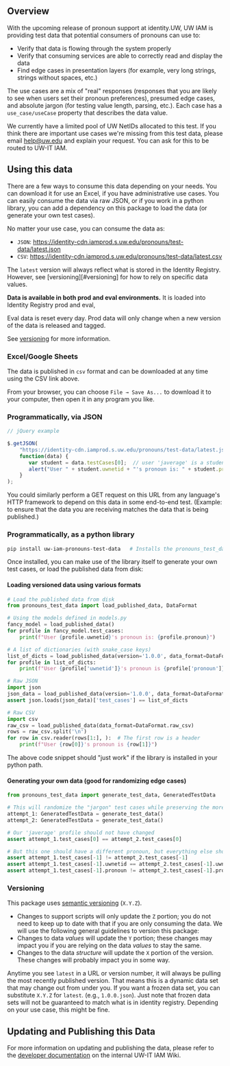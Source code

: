 ## Overview

With the upcoming release of pronoun support at identity.UW, UW IAM is providing
test data that potential consumers of pronouns can use to:

- Verify that data is flowing through the system properly
- Verify that consuming services are able to correctly read and display the data
- Find edge cases in presentation layers (for example, very long strings, strings 
  without spaces, etc.)
  
The use cases are a mix of "real" responses (responses that you are likely to see 
when users set their pronoun preferences), presumed edge cases, and absolute jargon 
(for testing value length, parsing, etc.). Each case has a `use_case/useCase` 
property that describes the data value.

We currently have a limited pool of UW NetIDs allocated to this test. If you think 
there are important use cases we're missing from this test data, please email 
[help@uw.edu](mailto:help@uw.edu?subject=UW-IT+IAM+Pronouns+Test+Data+Request) and 
explain your request. You can ask for this to be routed to UW-IT IAM.

## Using this data

There are a few ways to consume this data depending on your needs. You can download 
it for use an Excel, if you have administrative use cases. You can easily consume the 
data via raw JSON, or if you work in a python library, you can add a dependency on 
this package to load the data (or generate your own test cases).

No matter your use case, you can consume the data as:

- `JSON`: https://identity-cdn.iamprod.s.uw.edu/pronouns/test-data/latest.json
- `CSV`: https://identity-cdn.iamprod.s.uw.edu/pronouns/test-data/latest.csv

The `latest` version will always reflect what is stored in the Identity Registry.
However, see [versioning][#versioning] for how to rely on specific data values.


**Data is available in both prod and eval environments.** It is loaded into Identity 
Registry prod and eval, 

Eval data is reset every day. 
Prod data will only change when a new version of the data is released and tagged. 

See [versioning](#versioning) for more information.

### Excel/Google Sheets

The data is published in `csv` format and can be downloaded at any time using the 
CSV link above.

From your browser, you can choose `File → Save As...` to download it to your 
computer, then open it in any program you like. 

### Programmatically, via JSON


```javascript
// jQuery example

$.getJSON(
    "https://identity-cdn.iamprod.s.uw.edu/pronouns/test-data/latest.json",
    function(data) {
       var student = data.testCases[0];  // user 'javerage' is a student profile.
       alert("User " + student.uwnetid + "'s pronoun is: " + student.pronoun); 
    } 
);
```

You could similarly perform a GET request on this URL from any language's HTTP 
framework to depend on this data in some end-to-end test. (Example: to ensure that 
the data you are receiving matches the data that is being published.)

### Programmatically, as a python library

```bash
pip install uw-iam-pronouns-test-data   # Installs the pronouns_test_data  module.
```

Once installed, you can make use of the library itself to generate your own test cases,
or load the published data from disk:


#### Loading versioned data using various formats

```python
# Load the published data from disk
from pronouns_test_data import load_published_data, DataFormat

# Using the models defined in models.py
fancy_model = load_published_data()
for profile in fancy_model.test_cases:
    print(f"User {profile.uwnetid}'s pronoun is: {profile.pronoun}")

# A list of dictionaries (with snake_case keys)
list_of_dicts = load_published_data(version='1.0.0', data_format=DataFormat.dict_list)
for profile in list_of_dicts:
    print(f"User {profile['uwnetid']}'s pronoun is {profile['pronoun']}")

# Raw JSON
import json
json_data = load_published_data(version='1.0.0', data_format=DataFormat.raw_json)
assert json.loads(json_data)['test_cases'] == list_of_dicts

# Raw CSV
import csv
raw_csv = load_published_data(data_format=DataFormat.raw_csv)
rows = raw_csv.split('\n')
for row in csv.reader(rows[1:], ):  # The first row is a header
    print(f"User {row[0]}'s pronoun is {row[1]}")
```

The above code snippet should "just work" if the library is installed in your 
python path.

#### Generating your own data (good for randomizing edge cases)

```python
from pronouns_test_data import generate_test_data, GeneratedTestData

# This will randomize the "jargon" test cases while preserving the more curated cases.
attempt_1: GeneratedTestData = generate_test_data()  
attempt_2: GeneratedTestData = generate_test_data()

# Our 'javerage' profile should not have changed
assert attempt_1.test_cases[0] == attempt_2.test_cases[0]

# But this one should have a different pronoun, but everything else should be the same.
assert attempt_1.test_cases[-1] != attempt_2.test_cases[-1]
assert attempt_1.test_cases[-1].uwnetid == attempt_2.test_cases[-1].uwnetid
assert attempt_1.test_cases[-1].pronoun != attempt_2.test_cases[-1].pronoun
```

### Versioning

This package uses [semantic versioning] (`X.Y.Z`).

- Changes to support scripts will only update the `Z` portion; you do not need to keep
up to date with that if you are only consuming the data. We will use the following 
general guidelines to version this package:
- Changes to data _values_ will update the `Y` portion; these changes may impact you
if you are relying on the data _values_ to stay the same.
- Changes to the data _structure_ will update the `X` portion of the version. These
changes will probably impact you in some way.

Anytime you see `latest` in a URL or version number, it will always be pulling the
most recently published version. That means this is a dynamic data set that may
change out from under you. If you want a frozen data set,
you can substitute `X.Y.Z` for `latest`. (e.g., `1.0.0.json`). Just note that frozen
data sets will not be guaranteed to match what is in identity registry. Depending on
your use case, this might be fine.

## Updating and Publishing this Data

For more information on updating and publishing the data, please refer to the 
[developer documentation] on the internal UW-IT IAM Wiki.


[developer documentation]: https://wiki.cac.washington.edu/display/SMW/UW+IAM+Pronouns+Test+Data
[semantic versioning]: https://www.semver.org
